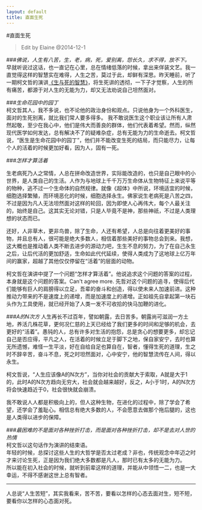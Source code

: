 ```yaml
---
layout: default
title: 直面生死
---
```

#直面生死   
> Edit by Elaine @2014-12-1   

###*佛说，人生有八苦，生，老，病，死，爱别离，怨长久，求不得，放不下。*   
早就听说过这话，也一直记在心里，总在情绪低落的时候，拿出来佯装文艺。我一直觉得这样的智慧实在难得，人生之苦，莫过于此，却鲜有深思。昨天睡前，听了一期柯文哲的演讲[《生与死的智慧》]，将生死讲的透彻，一下子才觉察，人生的所有痛苦，都源于对人生的无能为力，却又无法劝说自己坦然面对。   

###*生命花园中的园丁*  
柯文哲其人，我不多说，也不论他的政治身份和观点。只说他身为一个外科医生，面对的生死别离，就比我们常人要多得多。 我不敢说医生这个职业该让所有人肃然起敬，至少在我心中，他们是伟大而善良的群体，他们代表着希望。然而，纵然现代医学如何发达，总有解决不了的疑难杂症，总有无能为力的生命逝去。柯文哲说，“医生是生命花园中的园丁”，他们并不能改变生死的结局，而只能尽力，让每个人的活着的时候更加好看，因为人，固有一死。  

###*怎样才算活着*  

生老病死乃人之常情，人总在拼命改造世界，实际能改造的，也只是自己眼中的小世界，是人类自己的生活。人作为与地球上千千万万生命体从生物特征上来说平等的物种，逃不过一个生命体的自然规律。就像《超体》中所说，环境适宜的时候，细胞选择繁殖，而环境恶化的时候，细胞选择永生。佛家说生老病死是八苦之四，不过是因为凡人无法坦然面对这样的轮回，因为即使人心再伟大，每个人最关注的，始终是自己。这其实无论对错，只是人毕竟不是神，那些神祇，不过是人类理想的状态而已。   

还好，人非草木，更非鸟兽，除了生命，人还有希望，人总是向往着更美好的事物，并且总有人，很可能是绝大多数人，相信着那些美好的事物总会到来。我想，这大概也是推动着人类不断去进步的源动力吧，生生不息的努力，为了在自己永生之后，让后代活的更加舒适，生命如此代代延续，使得人类成为了这地球上亿万年间的赢家，超越了其他仅仅停留在“活着”的层面的动物。    

柯文哲在演讲中提了一个问题“怎样才算活着”。他说追求这个问题的答案的过程，本身就是这个问题的答案。Can't agree more. 先哲对这个问题的追寻，使得后代们能够有巨人的肩膀得以立足，吾辈的奋斗和创造，得以使未来人加速前进。这种推动力带来的不是速度上的递增，而是加速度上的递增。正如祖先自拿起第一块石头作为工具使用，就已经开始了人类一发不可收拾的快马加鞭的进化。   

###*A的N次方*
人生再长不过百年，譬如朝露，去日苦多。朝露尚可滋润一方土地，养活几株花草，更何况仁慈的上天已经给了我们更多的时间和足够的机会，去更好的“活着”。愚钝的人，总有许多对生活的抱怨，总是贪心的想要更多，却忘记自己是否应得，平凡之人，在活着的时候立足于脚下之地，保自家安宁，去时也算无所遗憾，难怪一生平淡，好在自给自足也算自在，智者，懂得生死的道理，生之时不辞辛苦，奋斗不息，死之时坦然面对，心中安宁，他的智慧流传在人间，得以永生。   

柯文哲说，“人生应该像A的N次方”，当你对社会的贡献大于索取，A就是大于1的，此时A的N次方趋向无穷大，社会就会越来越好，反之，A小于1时，A的N次方将会快速趋近于0，社会很快就会崩溃。   

我不敢说人人都是积极向上的，但人这种生物，在进化的过程中，除了学会了希望，还学会了羞耻心。相信总有绝大多数的人，不会愿意去做那个拖后腿的，这也是人类得以进步的保障。   

###*最困难的不是面对各种挫折打击，而是面对各种挫折打击，却不是去对人世的热情*  
柯文哲以这句话作为演讲的结束语。    
年轻的时候，总探讨这些人生的大哲学是否太过老成？非也，传统观念中年迈之时才来讨论生死，正是因为我们绝大多数都是凡人，那时已有太多的无能为力。  
所以能在初入社会的时候，就听到前辈这样的道理，并能从中领悟一二，也是一大幸运，不得不感谢这世上总有智者。  

---
人总说“人生苦短”，其实我看来，苦不苦，要看以怎样的心态去面对生，短不短，要看你以怎样的心态面对死。

  
[《生与死的智慧》]:http://v.youku.com/v_show/id_XNjI5NDAzMzY0.html